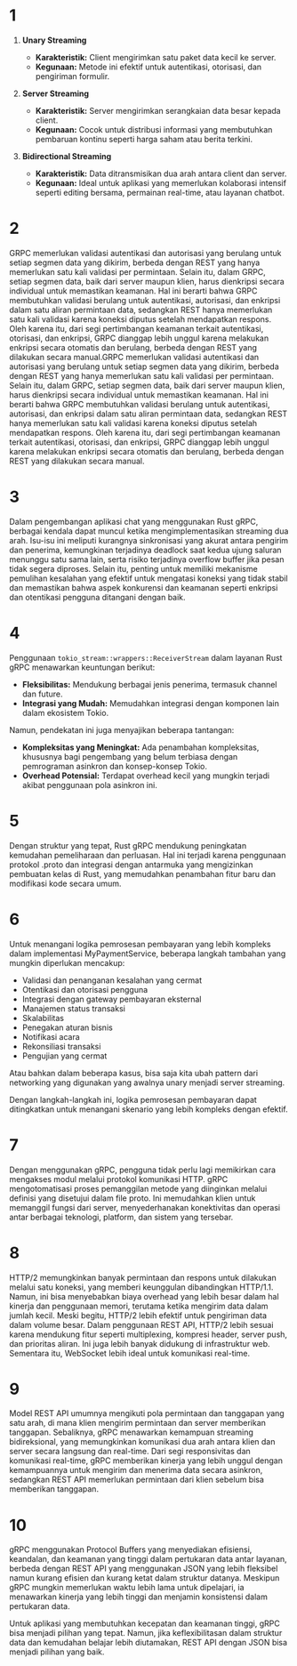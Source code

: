 # 1

1. **Unary Streaming**
   - **Karakteristik:** Client mengirimkan satu paket data kecil ke server.
   - **Kegunaan:** Metode ini efektif untuk autentikasi, otorisasi, dan pengiriman formulir.

2. **Server Streaming**
   - **Karakteristik:** Server mengirimkan serangkaian data besar kepada client.
   - **Kegunaan:** Cocok untuk distribusi informasi yang membutuhkan pembaruan kontinu seperti harga saham atau berita terkini.

3. **Bidirectional Streaming**
   - **Karakteristik:** Data ditransmisikan dua arah antara client dan server.
   - **Kegunaan:** Ideal untuk aplikasi yang memerlukan kolaborasi intensif seperti editing bersama, permainan real-time, atau layanan chatbot.
# 2
GRPC memerlukan validasi autentikasi dan autorisasi yang berulang untuk setiap segmen data yang dikirim, berbeda dengan REST yang hanya memerlukan satu kali validasi per permintaan. Selain itu, dalam GRPC, setiap segmen data, baik dari server maupun klien, harus dienkripsi secara individual untuk memastikan keamanan. Hal ini berarti bahwa GRPC membutuhkan validasi berulang untuk autentikasi, autorisasi, dan enkripsi dalam satu aliran permintaan data, sedangkan REST hanya memerlukan satu kali validasi karena koneksi diputus setelah mendapatkan respons. Oleh karena itu, dari segi pertimbangan keamanan terkait autentikasi, otorisasi, dan enkripsi, GRPC dianggap lebih unggul karena melakukan enkripsi secara otomatis dan berulang, berbeda dengan REST yang dilakukan secara manual.GRPC memerlukan validasi autentikasi dan autorisasi yang berulang untuk setiap segmen data yang dikirim, berbeda dengan REST yang hanya memerlukan satu kali validasi per permintaan. Selain itu, dalam GRPC, setiap segmen data, baik dari server maupun klien, harus dienkripsi secara individual untuk memastikan keamanan. Hal ini berarti bahwa GRPC membutuhkan validasi berulang untuk autentikasi, autorisasi, dan enkripsi dalam satu aliran permintaan data, sedangkan REST hanya memerlukan satu kali validasi karena koneksi diputus setelah mendapatkan respons. Oleh karena itu, dari segi pertimbangan keamanan terkait autentikasi, otorisasi, dan enkripsi, GRPC dianggap lebih unggul karena melakukan enkripsi secara otomatis dan berulang, berbeda dengan REST yang dilakukan secara manual.

# 3
Dalam pengembangan aplikasi chat yang menggunakan Rust gRPC, berbagai kendala dapat muncul ketika mengimplementasikan streaming dua arah. Isu-isu ini meliputi kurangnya sinkronisasi yang akurat antara pengirim dan penerima, kemungkinan terjadinya deadlock saat kedua ujung saluran menunggu satu sama lain, serta risiko terjadinya overflow buffer jika pesan tidak segera diproses. Selain itu, penting untuk memiliki mekanisme pemulihan kesalahan yang efektif untuk mengatasi koneksi yang tidak stabil dan memastikan bahwa aspek konkurensi dan keamanan seperti enkripsi dan otentikasi pengguna ditangani dengan baik.

# 4
Penggunaan `tokio_stream::wrappers::ReceiverStream` dalam layanan Rust gRPC menawarkan keuntungan berikut:
- **Fleksibilitas:** Mendukung berbagai jenis penerima, termasuk channel dan future.
- **Integrasi yang Mudah:** Memudahkan integrasi dengan komponen lain dalam ekosistem Tokio.

Namun, pendekatan ini juga menyajikan beberapa tantangan:
- **Kompleksitas yang Meningkat:** Ada penambahan kompleksitas, khususnya bagi pengembang yang belum terbiasa dengan pemrograman asinkron dan konsep-konsep Tokio.
- **Overhead Potensial:** Terdapat overhead kecil yang mungkin terjadi akibat penggunaan pola asinkron ini.

# 5
Dengan struktur yang tepat, Rust gRPC mendukung peningkatan kemudahan pemeliharaan dan perluasan. Hal ini terjadi karena penggunaan protokol .proto dan integrasi dengan antarmuka yang mengizinkan pembuatan kelas di Rust, yang memudahkan penambahan fitur baru dan modifikasi kode secara umum.

# 6
Untuk menangani logika pemrosesan pembayaran yang lebih kompleks dalam implementasi MyPaymentService, beberapa langkah tambahan yang mungkin diperlukan mencakup:

- Validasi dan penanganan kesalahan yang cermat
- Otentikasi dan otorisasi pengguna
- Integrasi dengan gateway pembayaran eksternal
- Manajemen status transaksi
- Skalabilitas
- Penegakan aturan bisnis
- Notifikasi acara
- Rekonsiliasi transaksi
- Pengujian yang cermat

Atau bahkan dalam beberapa kasus, bisa saja kita ubah pattern dari networking yang digunakan yang awalnya unary menjadi server streaming.

Dengan langkah-langkah ini, logika pemrosesan pembayaran dapat ditingkatkan untuk menangani skenario yang lebih kompleks dengan efektif.

# 7
Dengan menggunakan gRPC, pengguna tidak perlu lagi memikirkan cara mengakses modul melalui protokol komunikasi HTTP. gRPC mengotomatisasi proses pemanggilan metode yang diinginkan melalui definisi yang disetujui dalam file proto. Ini memudahkan klien untuk memanggil fungsi dari server, menyederhanakan konektivitas dan operasi antar berbagai teknologi, platform, dan sistem yang tersebar.

# 8
HTTP/2 memungkinkan banyak permintaan dan respons untuk dilakukan melalui satu koneksi, yang memberi keunggulan dibandingkan HTTP/1.1. Namun, ini bisa menyebabkan biaya overhead yang lebih besar dalam hal kinerja dan penggunaan memori, terutama ketika mengirim data dalam jumlah kecil. Meski begitu, HTTP/2 lebih efektif untuk pengiriman data dalam volume besar. Dalam penggunaan REST API, HTTP/2 lebih sesuai karena mendukung fitur seperti multiplexing, kompresi header, server push, dan prioritas aliran. Ini juga lebih banyak didukung di infrastruktur web. Sementara itu, WebSocket lebih ideal untuk komunikasi real-time.

# 9
Model REST API umumnya mengikuti pola permintaan dan tanggapan yang satu arah, di mana klien mengirim permintaan dan server memberikan tanggapan. Sebaliknya, gRPC menawarkan kemampuan streaming bidireksional, yang memungkinkan komunikasi dua arah antara klien dan server secara langsung dan real-time. Dari segi responsivitas dan komunikasi real-time, gRPC memberikan kinerja yang lebih unggul dengan kemampuannya untuk mengirim dan menerima data secara asinkron, sedangkan REST API memerlukan permintaan dari klien sebelum bisa memberikan tanggapan.

# 10
gRPC menggunakan Protocol Buffers yang menyediakan efisiensi, keandalan, dan keamanan yang tinggi dalam pertukaran data antar layanan, berbeda dengan REST API yang menggunakan JSON yang lebih fleksibel namun kurang efisien dan kurang ketat dalam struktur datanya. Meskipun gRPC mungkin memerlukan waktu lebih lama untuk dipelajari, ia menawarkan kinerja yang lebih tinggi dan menjamin konsistensi dalam pertukaran data.

Untuk aplikasi yang membutuhkan kecepatan dan keamanan tinggi, gRPC bisa menjadi pilihan yang tepat. Namun, jika keflexibilitasan dalam struktur data dan kemudahan belajar lebih diutamakan, REST API dengan JSON bisa menjadi pilihan yang baik.






